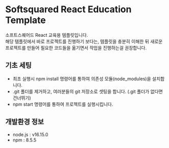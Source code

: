 # Softsquared React Education Template

소프트스퀘어드 React 교육용 템플릿입니다.  
해당 템플릿에서 바로 프로젝트를 진행하기 보다는, 템플릿을 충분히 이해한 뒤 새로운 프로젝트를 만들어 필요한 코드들을 옮기면서 작업을 진행하는걸 권장합니다.

## 기초 세팅

- 최초 실행시 npm install 명령어를 통하여 의존성 모듈(node_modules)을 설치합니다.
- .git 폴더를 제거하고, 여러분들의 git 저장소로 셋팅을 합니다. (.git 폴더가 없다면 건너뛰기)
- npm start 명령어를 통하여 프로젝트를 실행시킵니다.

## 개발환경 정보

- node.js : v16.15.0
- npm : 8.5.5
